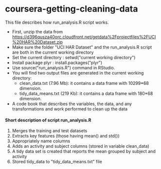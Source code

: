 coursera-getting-cleaning-data
==============================
 
This file describes how run_analysis.R script works.
* First, unzip the data from https://d396qusza40orc.cloudfront.net/getdata%2Fprojectfiles%2FUCI%20HAR%20Dataset.zip
* Make sure the folder "UCI HAR Dataset" and the run_analysis.R script are both in the current working directory 
* Set the current directory : setwd("current working directory") 
* Install package plyr :  install.packages("plyr")
* Use source("run_analysis.R") command in RStudio. 
* You will find two output files are generated in the current working directory:
  - clean_data.txt (7.96 Mb): it contains a data frame  with 10299*68 dimension.
  - tidy_data_means.txt (219 Kb): it contains a data frame with 180*68 dimension.
* A code book that describes the variables, the data, and any transformations and work performed to clean up the data 



#### Short description of script run_analysis.R 

1. Merges the training and test datasets
2. Extracts key features (those having mean() and std())
3. Appropriately name columns
4. Adds an activity and subject columns (stored in variable clean_data)
5. A tidy data set is created that reports the mean grouped by subject and activity
6. Stored  tidy_data to "tidy_data_means.txt" file
